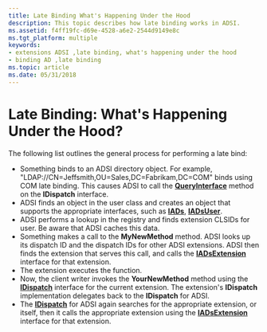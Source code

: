 ```yaml
---
title: Late Binding What's Happening Under the Hood
description: This topic describes how late binding works in ADSI.
ms.assetid: f4ff19fc-d69e-4528-a6e2-2544d9149e8c
ms.tgt_platform: multiple
keywords:
- extensions ADSI ,late binding, what's happening under the hood
- binding AD ,late binding
ms.topic: article
ms.date: 05/31/2018
---
```


# Late Binding: What's Happening Under the Hood?

The following list outlines the general process for performing a late bind:

-   Something binds to an ADSI directory object. For example, "LDAP://CN=Jeffsmith,OU=Sales,DC=Fabrikam,DC=COM" binds using COM late binding. This causes ADSI to call the [**QueryInterface**](https://msdn.microsoft.com/library/ms221608(v=VS.71).aspx) method on the **IDispatch** interface.
-   ADSI finds an object in the user class and creates an object that supports the appropriate interfaces, such as [**IADs**](/windows/desktop/api/Iads/nn-iads-iads), [**IADsUser**](/windows/desktop/api/Iads/nn-iads-iadsuser).
-   ADSI performs a lookup in the registry and finds extension CLSIDs for user. Be aware that ADSI caches this data.
-   Something makes a call to the **MyNewMethod** method. ADSI looks up its dispatch ID and the dispatch IDs for other ADSI extensions. ADSI then finds the extension that serves this call, and calls the [**IADsExtension**](/windows/desktop/api/Iads/nn-iads-iadsextension) interface for that extension.
-   The extension executes the function.
-   Now, the client writer invokes the **YourNewMethod** method using the [**IDispatch**](https://msdn.microsoft.com/library/ms221608(v=VS.71).aspx) interface for the current extension. The extension's **IDispatch** implementation delegates back to the **IDispatch** for ADSI.
-   The [**IDispatch**](https://msdn.microsoft.com/library/ms221608(v=VS.71).aspx) for ADSI again searches for the appropriate extension, or itself, then it calls the appropriate extension using the [**IADsExtension**](/windows/desktop/api/Iads/nn-iads-iadsextension) interface for that extension.

 

 





